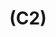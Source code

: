 ---
layout: page
title: (C2)
nav_order: 2
parent: Construction
grand_parent: Software Development and Maintenance
permalink: /phases/operations/software_development_and_maintenance/construction/c2/
---